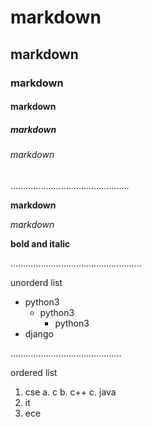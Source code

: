 # markdown
## markdown
### markdown
#### markdown
##### markdown
###### markdown

...............................................

**markdown**

*markdown*

**bold and italic**

....................................................

unorderd list

- python3
  - python3
    - python3
- django

............................................

ordered list 

1. cse
  a. c
  b. c++
  c. java
2. it
3. ece
